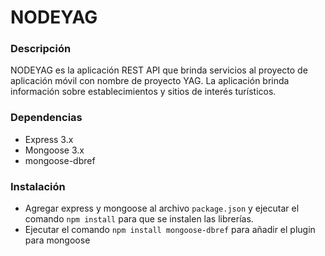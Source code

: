 NODEYAG
======================

### Descripción

NODEYAG es la aplicación REST API que brinda servicios al proyecto de aplicación móvil con nombre de proyecto YAG. La aplicación brinda información sobre establecimientos y sitios de interés turísticos.

### Dependencias

- Express 3.x
- Mongoose 3.x
- mongoose-dbref

### Instalación

- Agregar express y mongoose al archivo `package.json` y ejecutar el comando `npm install` para que se instalen las librerías.
- Ejecutar el comando `npm install mongoose-dbref` para añadir el plugin para mongoose